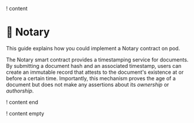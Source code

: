 ! content

# 📜 Notary

This guide explains how you could implement a Notary contract on pod.

The Notary smart contract provides a timestamping service for documents. By submitting a document hash and an associated
timestamp, users can create an immutable record that attests to the document's existence at or before a certain time.
Importantly, this mechanism proves the age of a document but does not make any assertions about its _ownership_ or
_authorship_.

! content end

! content empty
